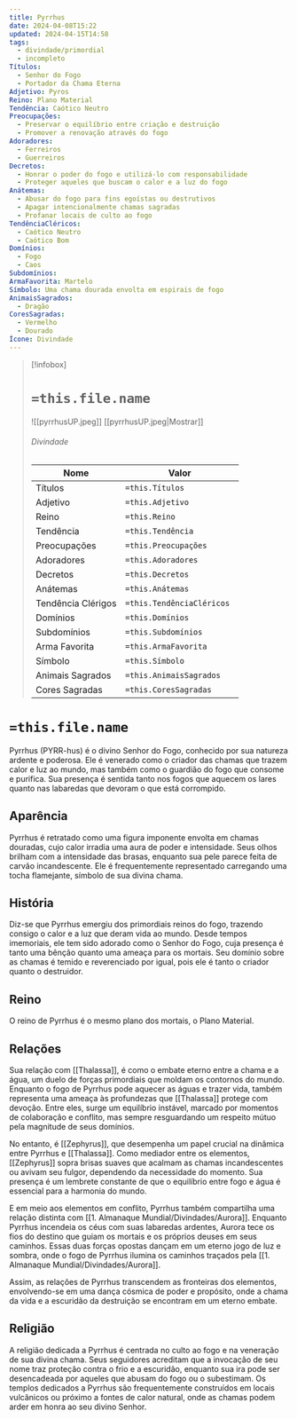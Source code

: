 ```yaml
---
title: Pyrrhus
date: 2024-04-08T15:22
updated: 2024-04-15T14:58
tags:
  - divindade/primordial
  - incompleto
Títulos:
  - Senhor do Fogo 
  - Portador da Chama Eterna
Adjetivo: Pyros
Reino: Plano Material
Tendência: Caótico Neutro
Preocupações:
  - Preservar o equilíbrio entre criação e destruição
  - Promover a renovação através do fogo
Adoradores:
  - Ferreiros
  - Guerreiros
Decretos:
  - Honrar o poder do fogo e utilizá-lo com responsabilidade
  - Proteger aqueles que buscam o calor e a luz do fogo
Anátemas:
  - Abusar do fogo para fins egoístas ou destrutivos
  - Apagar intencionalmente chamas sagradas
  - Profanar locais de culto ao fogo
TendênciaCléricos:
  - Caótico Neutro
  - Caótico Bom
Domínios:
  - Fogo
  - Caos
Subdomínios: 
ArmaFavorita: Martelo
Símbolo: Uma chama dourada envolta em espirais de fogo
AnimaisSagrados:
  - Dragão
CoresSagradas:
  - Vermelho
  - Dourado
Ícone: Divindade
---
```


> [!infobox]
> # `=this.file.name`
> ![[pyrrhusUP.jpeg]]
> [[pyrrhusUP.jpeg|Mostrar]]
> ###### Divindade
> Nome |  Valor |
> ---|---|
> Títulos | `=this.Títulos` |
> Adjetivo | `=this.Adjetivo` |
> Reino | `=this.Reino` |
> Tendência | `=this.Tendência` |
> Preocupações | `=this.Preocupações` |
> Adoradores | `=this.Adoradores` |
> Decretos | `=this.Decretos` |
> Anátemas | `=this.Anátemas` |
> Tendência Clérigos | `=this.TendênciaCléricos ` |
> Domínios | `=this.Domínios` |
> Subdomínios | `=this.Subdomínios` |
> Arma Favorita | `=this.ArmaFavorita` |
> Símbolo | `=this.Símbolo` |
> Animais Sagrados | `=this.AnimaisSagrados` |
> Cores Sagradas | `=this.CoresSagradas` |

# `=this.file.name`

Pyrrhus (PYRR-hus) é o divino Senhor do Fogo, conhecido por sua natureza ardente e poderosa. Ele é venerado como o criador das chamas que trazem calor e luz ao mundo, mas também como o guardião do fogo que consome e purifica. Sua presença é sentida tanto nos fogos que aquecem os lares quanto nas labaredas que devoram o que está corrompido.

##  Aparência

Pyrrhus é retratado como uma figura imponente envolta em chamas douradas, cujo calor irradia uma aura de poder e intensidade. Seus olhos brilham com a intensidade das brasas, enquanto sua pele parece feita de carvão incandescente. Ele é frequentemente representado carregando uma tocha flamejante, símbolo de sua divina chama.

## História

Diz-se que Pyrrhus emergiu dos primordiais reinos do fogo, trazendo consigo o calor e a luz que deram vida ao mundo. Desde tempos imemoriais, ele tem sido adorado como o Senhor do Fogo, cuja presença é tanto uma bênção quanto uma ameaça para os mortais. Seu domínio sobre as chamas é temido e reverenciado por igual, pois ele é tanto o criador quanto o destruidor.

## Reino

O reino de Pyrrhus é o mesmo plano dos mortais, o Plano Material.

## Relações

Sua relação com [[Thalassa]], é como o embate eterno entre a chama e a água, um duelo de forças primordiais que moldam os contornos do mundo. Enquanto o fogo de Pyrrhus pode aquecer as águas e trazer vida, também representa uma ameaça às profundezas que [[Thalassa]] protege com devoção. Entre eles, surge um equilíbrio instável, marcado por momentos de colaboração e conflito, mas sempre resguardando um respeito mútuo pela magnitude de seus domínios.

No entanto, é [[Zephyrus]], que desempenha um papel crucial na dinâmica entre Pyrrhus e [[Thalassa]]. Como mediador entre os elementos, [[Zephyrus]] sopra brisas suaves que acalmam as chamas incandescentes ou avivam seu fulgor, dependendo da necessidade do momento. Sua presença é um lembrete constante de que o equilíbrio entre fogo e água é essencial para a harmonia do mundo.

E em meio aos elementos em conflito, Pyrrhus também compartilha uma relação distinta com [[1. Almanaque Mundial/Divindades/Aurora]]. Enquanto Pyrrhus incendeia os céus com suas labaredas ardentes, Aurora tece os fios do destino que guiam os mortais e os próprios deuses em seus caminhos. Essas duas forças opostas dançam em um eterno jogo de luz e sombra, onde o fogo de Pyrrhus ilumina os caminhos traçados pela [[1. Almanaque Mundial/Divindades/Aurora]].

Assim, as relações de Pyrrhus transcendem as fronteiras dos elementos, envolvendo-se em uma dança cósmica de poder e propósito, onde a chama da vida e a escuridão da destruição se encontram em um eterno embate.

## Religião

A religião dedicada a Pyrrhus é centrada no culto ao fogo e na veneração de sua divina chama. Seus seguidores acreditam que a invocação de seu nome traz proteção contra o frio e a escuridão, enquanto sua ira pode ser desencadeada por aqueles que abusam do fogo ou o subestimam. Os templos dedicados a Pyrrhus são frequentemente construídos em locais vulcânicos ou próximo a fontes de calor natural, onde as chamas podem arder em honra ao seu divino Senhor.

